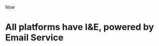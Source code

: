 _Now_

# All platforms have I&E, powered by Email Service

<!-- ./components/SelfPromo.vue -->
<SelfPromo />

<!--
- Web is live
- iOS is live
- Android soon to follow
-->

